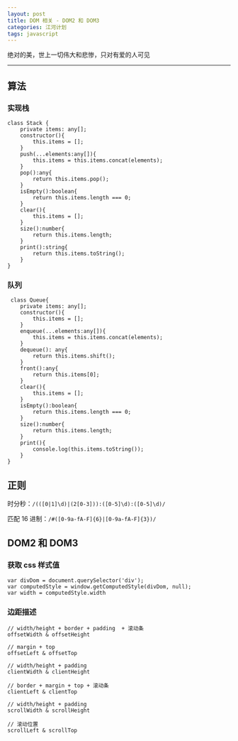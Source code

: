 ```yaml
---
layout: post
title: DOM 相关 - DOM2 和 DOM3
categories: 江河计划
tags: javascript
---
```


绝对的美，世上一切伟大和悲惨，只对有爱的人可见

<!--more-->

* * *

## 算法
### 实现栈

    class Stack {
        private items: any[];
        constructor(){
            this.items = [];
        }
        push(...elements:any[]){
            this.items = this.items.concat(elements);
        }
        pop():any{
            return this.items.pop();
        }
        isEmpty():boolean{
            return this.items.length === 0;
        }
        clear(){
            this.items = [];
        }
        size():number{
            return this.items.length;
        }
        print():string{
            return this.items.toString();
        }
    }

### 队列

     class Queue{
        private items: any[];
        constructor(){
            this.items = [];
        }
        enqueue(...elements:any[]){
            this.items = this.items.concat(elements);
        }
        dequeue(): any{
            return this.items.shift();
        }
        front():any{
            return this.items[0];
        }
        clear(){
            this.items = [];
        }
        isEmpty():boolean{
            return this.items.length === 0;
        }
        size():number{
            return this.items.length;
        }
        print(){
            console.log(this.items.toString());
        }
    }

## 正则

时分秒：`/(([0|1]\d)|(2[0-3])):([0-5]\d):([0-5]\d)/`

匹配 16 进制：`/#([0-9a-fA-F]{6}|[0-9a-fA-F]{3})/`

## DOM2 和 DOM3

### 获取 css 样式值

    var divDom = document.querySelector('div');
    var computedStyle = window.getComputedStyle(divDom, null);
    var width = computedStyle.width
    
### 边距描述

    // width/height + border + padding  + 滚动条
    offsetWidth & offsetHeight
    
    // margin + top
    offsetLeft & offsetTop
    
    // width/height + padding
    clientWidth & clientHeight
    
    // border + margin + top + 滚动条
    clientLeft & clientTop
    
    // width/height + padding
    scrollWidth & scrollHeight
    
    // 滚动位置
    scrollLeft & scrollTop
